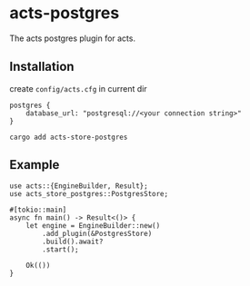 # acts-postgres

The acts postgres plugin for acts. 

## Installation

create `config/acts.cfg` in current dir
```no_compile
postgres {
    database_url: "postgresql://<your connection string>"
}
```

```bash,no_compile
cargo add acts-store-postgres
```

## Example

```rust,no_run
use acts::{EngineBuilder, Result};
use acts_store_postgres::PostgresStore;

#[tokio::main]
async fn main() -> Result<()> {
    let engine = EngineBuilder::new()
        .add_plugin(&PostgresStore)
        .build().await?
        .start();

    Ok(())
}
```